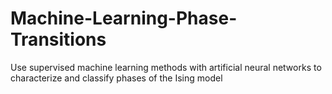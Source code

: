 # Machine-Learning-Phase-Transitions
Use supervised machine learning methods with artificial neural networks to characterize and classify phases of the Ising model
